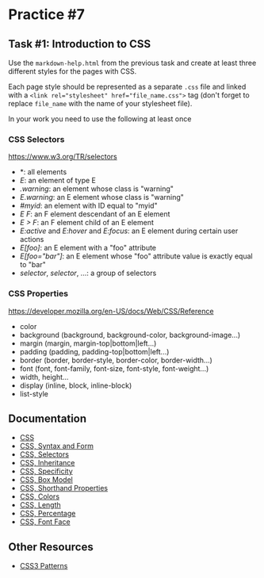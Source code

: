 Practice #7
===========

## Task #1: Introduction to CSS

Use the `markdown-help.html` from the previous task and create at least three
different styles for the pages with CSS.

Each page style should be represented as a separate `.css` file and linked with
a `<link rel="stylesheet" href="file_name.css">` tag (don't forget to replace
`file_name` with the name of your stylesheet file).

In your work you need to use the following at least once

### CSS Selectors

<https://www.w3.org/TR/selectors>

* *: all elements
* _E_: an element of type E
* _.warning_: an element whose class is "warning"
* _E.warning_: an E element whose class is "warning"
* _#myid_: an element with ID equal to "myid"
* _E F_: an F element descendant of an E element
* _E > F_: an F element child of an E element
* _E:active_ and _E:hover_ and _E:focus_: an E element during certain user actions
* _E[foo]_: an E element with a "foo" attribute
* _E[foo="bar"]_: an E element whose "foo" attribute value is exactly equal to "bar"
* _selector_, _selector_, ...: a group of selectors

### CSS Properties

<https://developer.mozilla.org/en-US/docs/Web/CSS/Reference>

* color
* background (background, background-color, background-image...)
* margin (margin, margin-top|bottom|left...)
* padding (padding, padding-top|bottom|left...)
* border (border, border-style, border-color, border-width...)
* font (font, font-family, font-size, font-style, font-weight...)
* width, height...
* display (inline, block, inline-block)
* list-style

## Documentation

* [CSS](https://developer.mozilla.org/en-US/docs/Web/CSS)
* [CSS, Syntax and Form](https://developer.mozilla.org/en-US/docs/Web/CSS/Syntax)
* [CSS, Selectors](https://developer.mozilla.org/en/docs/Web/Guide/CSS/Getting_started/Selectors)
* [CSS, Inheritance](https://developer.mozilla.org/en-US/docs/Web/CSS/inheritance)
* [CSS, Specificity](https://developer.mozilla.org/en-US/docs/Web/CSS/Specificity)
* [CSS, Box Model](https://developer.mozilla.org/en-US/docs/Web/CSS/CSS_Box_Model/Introduction_to_the_CSS_box_model)
* [CSS, Shorthand Properties](https://developer.mozilla.org/en-US/docs/Web/CSS/Shorthand_properties)
* [CSS, Colors](https://developer.mozilla.org/en-US/docs/Web/CSS/color_value)
* [CSS, Length](https://developer.mozilla.org/en-US/docs/Web/CSS/length)
* [CSS, Percentage](https://developer.mozilla.org/en-US/docs/Web/CSS/percentage)
* [CSS, Font Face](https://developer.mozilla.org/en-US/docs/Web/CSS/@font-face)

## Other Resources

* [CSS3 Patterns](http://lea.verou.me/css3patterns)

